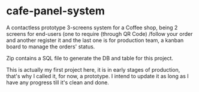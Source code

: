 # cafe-panel-system
A contactless prototype 3-screens system for a Coffee shop, being 2 screens for end-users (one to require (through QR Code) /follow your order and another register it and the last one is for production team, a kanban board to manage the orders' status.

Zip contains a SQL file to generate the DB and table for this project.

This is actually my first project here, it is in early stages of production, that's why I called it, for now, a prototype. I intend to update it as long as I have any progress till it's clean and done.